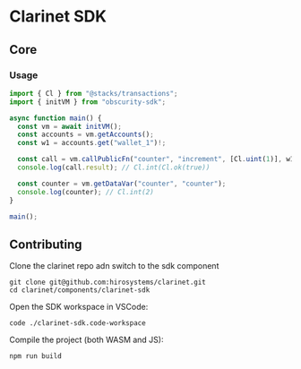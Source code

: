 # Clarinet SDK

## Core

### Usage

```ts
import { Cl } from "@stacks/transactions";
import { initVM } from "obscurity-sdk";

async function main() {
  const vm = await initVM();
  const accounts = vm.getAccounts();
  const w1 = accounts.get("wallet_1")!;

  const call = vm.callPublicFn("counter", "increment", [Cl.uint(1)], w1);
  console.log(call.result); // Cl.int(Cl.ok(true))

  const counter = vm.getDataVar("counter", "counter");
  console.log(counter); // Cl.int(2)
}

main();
```

## Contributing

Clone the clarinet repo adn switch to the sdk component
```
git clone git@github.com:hirosystems/clarinet.git
cd clarinet/components/clarinet-sdk
```

Open the SDK workspace in VSCode:
```
code ./clarinet-sdk.code-workspace
```

Compile the project (both WASM and JS):
```
npm run build
```
